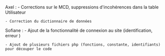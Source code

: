   Axel :
    - Corrections sur le MCD, suppressions d'incohérences dans la table Utilisateur

    - Correction du dictionnaire de données
  
  Sofiane :
    - Ajout de la fonctionnalité de connexion au site (identification, erreur )

    - Ajout de plusieurs fichiers php (fonctions, constante, identifiants) pour découper le code
    
